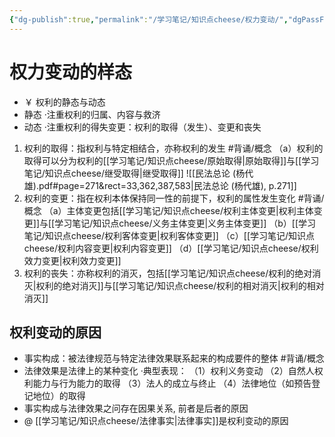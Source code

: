 ```yaml
---
{"dg-publish":true,"permalink":"/学习笔记/知识点cheese/权力变动/","dgPassFrontmatter":true,"created":"2024-07-16T10:23:34.784+08:00","updated":"2024-09-11T12:16:16.373+08:00"}
---
```


# 权力变动的样态
- ￥ 权利的静态与动态
- 静态
·注重权利的归属、内容与救济
- 动态
·注重权利的得失变更：权利的取得（发生）、变更和丧失
1. 权利的取得：指权利与特定相结合，亦称权利的发生 #背诵/概念 
（a）权利的取得可以分为权利的[[学习笔记/知识点cheese/原始取得\|原始取得]]与[[学习笔记/知识点cheese/继受取得\|继受取得]]
![[民法总论 (杨代雄).pdf#page=271&rect=33,362,387,583|民法总论 (杨代雄), p.271]]
2. 权利的变更：指在权利本体保持同一性的前提下，权利的属性发生变化 #背诵/概念 
（a）主体变更包括[[学习笔记/知识点cheese/权利主体变更\|权利主体变更]]与[[学习笔记/知识点cheese/义务主体变更\|义务主体变更]]
（b）[[学习笔记/知识点cheese/权利客体变更\|权利客体变更]]
（c）[[学习笔记/知识点cheese/权利内容变更\|权利内容变更]]
（d）[[学习笔记/知识点cheese/权利效力变更\|权利效力变更]]
3. 权利的丧失：亦称权利的消灭，包括[[学习笔记/知识点cheese/权利的绝对消灭\|权利的绝对消灭]]与[[学习笔记/知识点cheese/权利的相对消灭\|权利的相对消灭]]

## 权利变动的原因
- 事实构成：被法律规范与特定法律效果联系起来的构成要件的整体 #背诵/概念 
- 法律效果是法律上的某种变化
·典型表现：
（1）权利义务变动
（2）自然人权利能力与行为能力的取得
（3）法人的成立与终止
（4）法律地位（如预告登记地位）的取得
- 事实构成与法律效果之问存在因果关系, 前者是后者的原因
- @  [[学习笔记/知识点cheese/法律事实\|法律事实]]是权利变动的原因